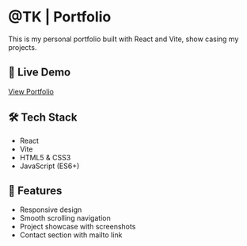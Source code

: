 # @TK | Portfolio

This is my personal portfolio built with React and Vite, show casing my projects.

## 🔗 Live Demo
[View Portfolio](https://your-portfolio-link.netlify.app)

## 🛠 Tech Stack
- React
- Vite
- HTML5 & CSS3
- JavaScript (ES6+)

## 📂 Features
- Responsive design
- Smooth scrolling navigation
- Project showcase with screenshots
- Contact section with mailto link


